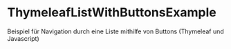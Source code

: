 # ThymeleafListWithButtonsExample
Beispiel für Navigation durch eine Liste mithilfe von Buttons (Thymeleaf und Javascript)

